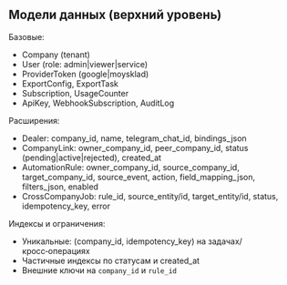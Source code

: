 ## Модели данных (верхний уровень)

Базовые:
- Company (tenant)
- User (role: admin|viewer|service)
- ProviderToken (google|moysklad)
- ExportConfig, ExportTask
- Subscription, UsageCounter
- ApiKey, WebhookSubscription, AuditLog

Расширения:
- Dealer: company_id, name, telegram_chat_id, bindings_json
- CompanyLink: owner_company_id, peer_company_id, status (pending|active|rejected), created_at
- AutomationRule: owner_company_id, source_company_id, target_company_id, source_event, action, field_mapping_json, filters_json, enabled
- CrossCompanyJob: rule_id, source_entity/id, target_entity/id, status, idempotency_key, error

Индексы и ограничения:
- Уникальные: (company_id, idempotency_key) на задачах/кросс‑операциях
- Частичные индексы по статусам и created_at
- Внешние ключи на `company_id` и `rule_id`


